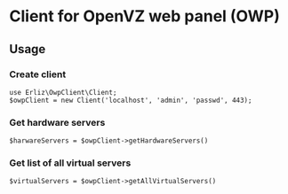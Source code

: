 # Client for OpenVZ web panel (OWP)

## Usage
### Create client
```
use Erliz\OwpClient\Client;
$owpClient = new Client('localhost', 'admin', 'passwd', 443);
```

### Get hardware servers
```
$harwareServers = $owpClient->getHardwareServers()
```

### Get list of all virtual servers
```
$virtualServers = $owpClient->getAllVirtualServers()
```
